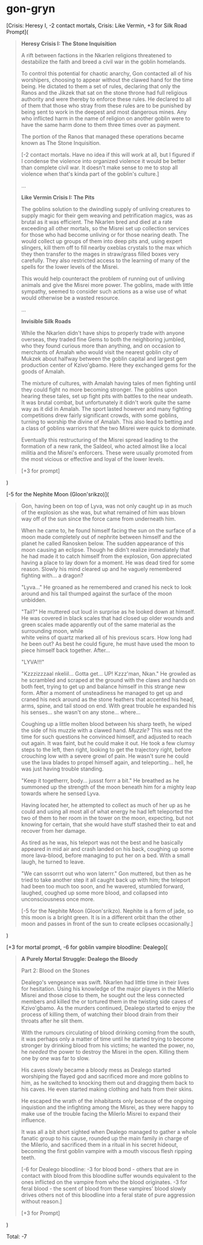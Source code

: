 # gon-gryn 

[Crisis: Heresy I, -2 contact mortals, Crisis: Like Vermin, +3 for Silk Road Prompt](

>**Heresy Crisis I: The Stone Inquisition**
>
>A rift between factions in the Nkarlen religions threatened to destabilize the faith and breed a civil war in the goblin homelands. 
>
>To control this potential for chaotic anarchy, Gon contacted all of his worshipers, choosing to appear without the clawed hand for the time being. He dictated to them a set of rules, declaring that only the Ranos and the Jikzek that sat on the stone throne had full religious authority and were thereby to enforce these rules. He declared to all of them that those who stray from these rules are to be punished by being sent to work in the deepest and most dangerous mines. Any who inflicted harm in the name of religion on another goblin were to have the same harm done to them three times over as payment.
>
>The portion of the Ranos that managed these operations became known as The Stone Inquisition.
>
>\[-2 contact mortals. Have no idea if this will work at all, but I figured if I condense the violence into organized violence it would be better than complete civil war. It doesn't make sense to me to stop all violence when that's kinda part of the goblin's culture.\]
>
>...
>
>**Like Vermin Crisis I: The Pits**
>
>The goblins solution to the dwindling supply of unliving creatures to supply magic for their gem weaving and petrification magics, was as brutal as it was efficient. The Nkarlen bred and died at a rate exceeding all other mortals, so the Misrei set up collection services for those who had become unliving or for those nearing death. The would collect up groups of them into deep pits and, using expert slingers, kill them off to fill nearby oxeblas crystals to the max which they then transfer to the mages in straw/grass filled boxes very carefully. They also restricted access to the learning of many of the spells for the lower levels of the Misrei.
>
>This would help counteract the problem of running out of unliving animals and give the Misrei more power. The goblins, made with little sympathy, seemed to consider such actions as a wise use of what would otherwise be a wasted resource.
>
>...
>
>**Invisible Silk Roads**
>
>While the Nkarlen didn't have ships to properly trade with anyone overseas, they traded fine Gems to both the neighboring jumbled, who they found curious more than anything, and on occasion to merchants of Amalah who would visit the nearest goblin city of Mukzek about halfway between the goblin capital and largest gem production center of Kzivo'gbamo. Here they exchanged gems for the goods of Amalah.
>
>The mixture of cultures, with Amalah having tales of men fighting until they could fight no more becoming stronger. The goblins upon hearing these tales, set up fight pits with battles to the near undeath. It was brutal combat, but unfortunately it didn't work quite the same way as it did in Amalah. The sport lasted however and many fighting competitions drew fairly significant crowds, with some goblins, turning to worship the divine of Amalah. This also lead to betting and a class of goblins warriors that the two Misrei were quick to dominate.
>
>Eventually this restructuring of the Misrei spread leading to the formation of a new rank, the Saldeol, who acted almost like a local militia and the Misrei's enforcers. These were usually promoted from the most vicious or effective and loyal of the lower levels.
>
>\[+3 for prompt\]

)

[\-5 for the Nephite Moon (Gloon'srikzo)](

>Gon, having been on top of Lyva, was not only caught up in as much of the explosion as she was, but what remained of him was blown way off of the sun since the force came from underneath him.
>
>When he came to, he found himself facing the sun on the surface of a moon made completely out of nephrite between himself and the planet he called Ranosken below. The sudden appearance of this moon causing an eclipse. Though he didn't realize immediately that he had made it to catch himself from the explosion, Gon appreciated having a place to lay down for a moment. He was dead tired for some reason. Slowly his mind cleared up and he vaguely remembered fighting with... a dragon?
>
>"Lyva..." He groaned as he remembered and craned his neck to look around and his tail thumped against the surface of the moon unbidden.
>
>"Tail?" He muttered out loud in surprise as he looked down at himself. He was covered in black scales that had closed up older wounds and green scales made apparently out of the same material as the surrounding moon, while   
>white veins of quartz marked all of his previous scars. How long had he been out? As best he could figure, he must have used the moon to piece himself back together. After...
>
>"LYVA!!!"
>
>"Kzzzizzzaal nkeliil... Gotta get... UP! Kzzz'man, Nkan." He growled as he scrambled and scraped at the ground with the claws and hands on both feet, trying to get up and balance himself in this strange new form. After a moment of unsteadiness he managed to get up and craned his neck around as the stone feathers that accented his head, arms, spine, and tail stood on end. With great trouble he expanded his his senses... she wasn't on any stone... where...
>
>Coughing up a little molten blood between his sharp teeth, he wiped the side of his muzzle with a clawed hand. *Muzzle?* This was not the time for such questions he convinced himself, and adjusted to reach out again. It was faint, but he could make it out. He took a few clumsy steps to the left, then right, looking to get the trajectory right, before crouching low with a severe growl of pain. He wasn't sure he could use the lava blades to propel himself again, and teleporting... hell, he was just having trouble standing.
>
>"Keep it togetherrr, body... jussst forrr a bit." He breathed as he summoned up the strength of the moon beneath him for a mighty leap towards where he sensed Lyva.
>
>Having located her, he attempted to collect as much of her up as he could and using all most all of what energy he had left teleported the two of them to her room in the tower on the moon, expecting, but not knowing for certain, that she would have stuff stashed their to eat and recover from her damage.
>
>As tired as he was, his teleport was not the best and he basically appeared in mid air and crash landed on his back, coughing up some more lava-blood, before managing to put her on a bed. With a small laugh, he turned to leave.
>
>"We can sssorrrt out who won laterrr." Gon muttered, but then as he tried to take another step it all caught back up with him; the teleport had been too much too soon, and he wavered, stumbled forward, laughed, coughed up some more blood, and collapsed into unconsciousness once more.
>
>\[-5 for the Nephite Moon (Gloon'srikzo). Nephite is a form of jade, so this moon is  a bright green. It is in a different orbit than the other moon and passes in front of the sun to create eclipses occasionally.\]

)

[\+3 for mortal prompt, -6 for goblin vampire bloodline: Dealego](

>**A Purely Mortal Struggle: Dealego the Bloody**
>
>Part 2: Blood on the Stones
>
>Dealego's vengeance was swift. Nkarlen had little time in their lives for hesitation. Using his knowledge of the major players in the Milerlo Misrei and those close to them, he sought out the less connected members and killed the or tortured them in the twisting side caves of Kzivo'gbamo. As the murders continued, Dealego started to enjoy the process of killing them, of watching their blood drain from their throats after he slit them.
>
>With the rumours circulating of blood drinking coming from the south, it was perhaps only a matter of time until he started trying to become stronger by drinking blood from his victims; he wanted the power, no, he *needed* the power to destroy the Misrei in the open. Killing them one by one was far to slow.
>
>His caves slowly became a bloody mess as Dealego started worshiping the flayed god and sacrificed more and more goblins to him, as he switched to knocking them out and dragging them back to his caves. He even started making clothing and hats from their skins.
>
>He escaped the wrath of the inhabitants only because of the ongoing inquistion and the infighting among the Misrei, as they were happy to make use of the trouble facing the Milerlo Misrei to expand their influence.
>
>It was all a bit short sighted when Dealego managed to gather a whole fanatic group to his cause, rounded up the main family in charge of the Milerlo, and sacrificed them in a ritual in his secret hideout, becoming the first goblin vampire with a mouth viscous flesh ripping teeth.
>
>\[-6 for Dealego bloodline: -3 for blood bond - others that are in contact with blood from this bloodline suffer wounds equivalent to the ones inflicted on the vampire from who the blood originates. -3 for feral blood - the scent of blood from these vampires' blood slowly drives others not of this bloodline into a feral state of pure aggression without reason.\]
>
>\[+3 for Prompt\]

)

Total: -7

